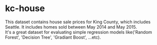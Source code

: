 # kc-house
This dataset contains house sale prices for King County, which includes Seattle.
It includes homes sold between May 2014 and May 2015.  
It's a great dataset for evaluating simple regression models like('Random Forest', 'Decision Tree', 'Gradiant Boost', ...etc).
